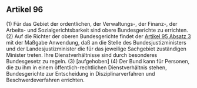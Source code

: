 ## Artikel 96

(1) Für das Gebiet der ordentlichen, der Verwaltungs-, der Finanz-, der Arbeits- und Sozialgerichtsbarkeit sind obere Bundesgerichte zu errichten.
(2) Auf die Richter der oberen Bundesgerichte findet der [Artikel 95 Absatz 3](#artikel-95) mit der Maßgabe Anwendung, daß an die Stelle des Bundesjustizministers und der Landesjustizminister die für das jeweilige Sachgebiet zuständigen Minister treten. Ihre Dienstverhältnisse sind durch besonderes Bundesgesetz zu regeln.
(3) [aufgehoben]
(4) Der Bund kann für Personen, die zu ihm in einem öffentlich-rechtlichen Dienstverhältnis stehen, Bundesgerichte zur Entscheidung in Disziplinarverfahren und Beschwerdeverfahren errichten.


